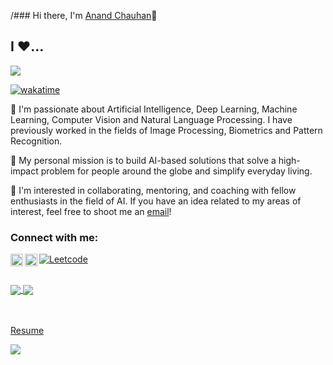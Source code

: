 /### Hi there, I'm [Anand Chauhan](https://in.linkedin.com/in/anandchauhan21)👋
<!--[![willianrod's wakatime stats](https://github-readme-stats.vercel.app/api/wakatime?username=anandchauhan21)](https://github.com/anuraghazra/github-readme-stats) -->
## I ❤️... 

![](/HeavenlyTatteredGordonsetter-size_restricted.gif)
           
<!--START_SECTION:waka-->
[![wakatime](https://wakatime.com/badge/user/ffe34524-ad67-4cfb-92f9-51f9a9fee253.svg)](https://wakatime.com/@ffe34524-ad67-4cfb-92f9-51f9a9fee253)
<!--END_SECTION:waka-->


🔭 I'm passionate about Artificial Intelligence, Deep Learning, Machine Learning, Computer Vision and Natural Language Processing. I have previously worked in the fields of Image Processing, Biometrics and Pattern Recognition.

💬 My personal mission is to build AI-based solutions that solve a high-impact problem for people around the globe and simplify everyday living.

👯 I'm interested in collaborating, mentoring, and coaching with fellow enthusiasts in the field of AI. If you have an idea related to my areas of interest, feel free to shoot me an [email](anandchauhan8791@gmail.com)!

### Connect with me:

<a href="https://www.linkedin.com/in/anandchauhan21/">
  <img align="left" alt="Anand's LinkedIn" width="20px" height="20px" src="https://cdn.icon-icons.com/icons2/1753/PNG/512/iconfinder-social-media-applications-14linkedin-4102586_113786.png" /></a>


<a href="https://twitter.com/anand_chauhan21">
  <img align="left" alt="Anand's Twitter" width="20px" height="20px" src="https://cdn.icon-icons.com/icons2/1753/PNG/512/iconfinder-social-media-applications-6twitter-4102580_113802.png" /></a>
  
  
[![Leetcode](https://img.shields.io/badge/-Leetcode-black?style=flat&labelColor=black&logo=leetcode&logoColor=orange)](https://leetcode.com/anandchauhan8791/)
<br/>
<br/>
<!--
[![Top Langs](https://github-readme-stats.vercel.app/api/top-langs/?username=anandchauhan21&layout=compact)](#) 
<br/>


[![Follow](https://img.shields.io/twitter/follow/anand_chauhan21?style=social)](https://twitter.com/anand_chauhan21)
[![LinkedIn](https://img.shields.io/badge/LinkedIn-0077B5?style=for-the-badge&style=social&logo=linkedin&logoColor=white)](https://www.linkedin.com/in/anandchauhan21/)

[![Facebook](https://img.shields.io/badge/Facebook-1877F2?style=for-the-badge&style=social&logo=facebook&logoColor=white)](http://facebook.com/dataprofessor/)
[![Instagram](https://img.shields.io/badge/Instagram-E4405F?style=for-the-badge&style=social&logo=instagram&logoColor=white)](https://www.instagram.com/data.professor/)

https://github.com/anuraghazra/github-readme-stats

[![willianrod's wakatime stats](https://github-readme-stats.vercel.app/api/wakatime?username=anandchauhan21)](https://github.com/anuraghazra/github-readme-stats)

![Anurag's GitHub stats](https://github-readme-stats.vercel.app/api?username=anandchauhan21&show_icons=true&theme=radical)

[![willianrod's wakatime stats](https://github-readme-stats.vercel.app/api/wakatime?username=anandchauhan21)](https://github.com/anuraghazra/github-readme-stats)

<a href="https://github.com/anuraghazra/github-readme-stats">
  <img align="center" src="https://github-readme-stats.vercel.app/api/pin/?username=anuraghazra&repo=github-readme-stats" />
</a>
<a href="https://github.com/anuraghazra/convoychat">
  <img align="center" src="https://github-readme-stats.vercel.app/api/pin/?username=anuraghazra&repo=convoychat" />
</a>
-->
<a href=#>
<img align="center" src="https://github-readme-streak-stats.herokuapp.com?user=anandchauhan21&theme=midnight-purple&hide_border=true" />
<a href=#>
  <img align="center" src="https://github-readme-stats.vercel.app/api/top-langs/?username=anandchauhan21&layout=compact&theme=midnight-purple&hide_border=true" />
</a>
<br>

</a>
<br>
<br>

 [Resume](https://drive.google.com/file/d/15xStDH8OSRkrxFtGpA9nZKSfpeyrRDWB/view)
	

![](https://komarev.com/ghpvc/?username=anandchauhan21)
